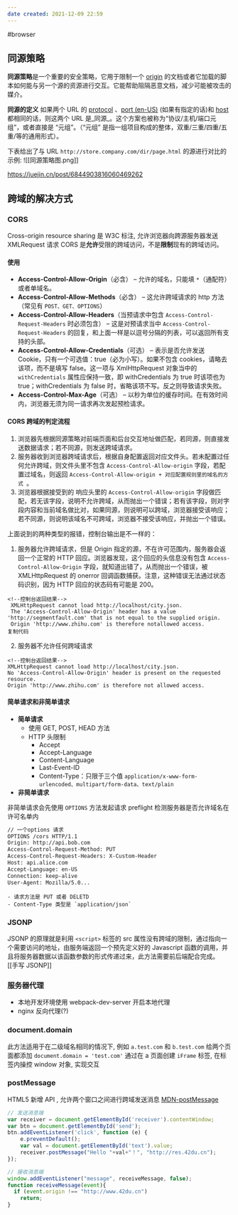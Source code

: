 ```yaml
---
date created: 2021-12-09 22:59
---
```


#browser

## 同源策略

**同源策略**是一个重要的安全策略，它用于限制一个 [origin](https://developer.mozilla.org/zh-CN/docs/Glossary/Origin) 的文档或者它加载的脚本如何能与另一个源的资源进行交互。它能帮助阻隔恶意文档，减少可能被攻击的媒介。

**同源的定义**
如果两个 URL 的 [protocol](https://developer.mozilla.org/zh-CN/docs/Glossary/Protocol) 、[port (en-US)](https://developer.mozilla.org/en-US/docs/Glossary/Port "Currently only available in English (US)") (如果有指定的话)和 [host](https://developer.mozilla.org/zh-CN/docs/Glossary/Host) 都相同的话，则这两个 URL 是_同源_。这个方案也被称为“协议/主机/端口元组”，或者直接是 “元组”。（“元组” 是指一组项目构成的整体，双重/三重/四重/五重/等的通用形式）。

下表给出了与 URL `http://store.company.com/dir/page.html` 的源进行对比的示例:
![[同源策略图.png]]

<https://juejin.cn/post/6844903816060469262>

## 跨域的解决方式

### CORS

Cross-origin resource sharing 是 W3C 标注, 允许浏览器向跨源服务器发送 XMLRequest 请求
CORS 是**允许**受限的跨域访问，不是**限制**现有的跨域访问。

#### 使用

- **Access-Control-Allow-Origin**（必含） – 允许的域名，只能填 `*`（通配符）或者单域名。
- **Access-Control-Allow-Methods**（必含） – 这允许跨域请求的 http 方法（常见有 `POST、GET、OPTIONS`）
- **Access-Control-Allow-Headers**（当预请求中包含 `Access-Control-Request-Headers` 时必须包含） – 这是对预请求当中 `Access-Control-Request-Headers` 的回复，和上面一样是以逗号分隔的列表，可以返回所有支持的头部。
- **Access-Control-Allow-Credentials**（可选） – 表示是否允许发送 Cookie，只有一个可选值：true（必为小写）。如果不包含 cookies，请略去该项，而不是填写 false。这一项与 XmlHttpRequest 对象当中的 `withCredentials` 属性应保持一致，即 withCredentials 为 true 时该项也为 true；withCredentials 为 false 时，省略该项不写。反之则导致请求失败。
- **Access-Control-Max-Age**（可选） – 以秒为单位的缓存时间。在有效时间内，浏览器无须为同一请求再次发起预检请求。

#### CORS 跨域的判定流程

1.  浏览器先根据同源策略对前端页面和后台交互地址做匹配，若同源，则直接发送数据请求；若不同源，则发送跨域请求。
2.  服务器收到浏览器跨域请求后，根据自身配置返回对应文件头。若未配置过任何允许跨域，则文件头里不包含 `Access-Control-Allow-origin` 字段，若配置过域名，则返回 ` Access-Control-Allow-origin + 对应配置规则里的域名的方式  `。
3.  浏览器根据接受到的 响应头里的 `Access-Control-Allow-origin` 字段做匹配，若无该字段，说明不允许跨域，从而抛出一个错误；若有该字段，则对字段内容和当前域名做比对，如果同源，则说明可以跨域，浏览器接受该响应；若不同源，则说明该域名不可跨域，浏览器不接受该响应，并抛出一个错误。

上面说到的两种类型的报错，控制台输出是不一样的：

1.  服务器允许跨域请求，但是 Origin 指定的源，不在许可范围内，服务器会返回一个正常的 HTTP 回应。浏览器发现，这个回应的头信息没有包含 `Access-Control-Allow-Origin` 字段，就知道出错了，从而抛出一个错误，被 XMLHttpRequest 的 onerror 回调函数捕获。注意，这种错误无法通过状态码识别，因为 HTTP 回应的状态码有可能是 200。

```
<!--控制台返回结果-->
 XMLHttpRequest cannot load http://localhost/city.json.
 The 'Access-Control-Allow-Origin' header has a value 'http://segmentfault.com' that is not equal to the supplied origin. 
 Origin 'http://www.zhihu.com' is therefore notallowed access.
复制代码
```

2.  服务器不允许任何跨域请求

```
<!--控制台返回结果-->
XMLHttpRequest cannot load http://localhost/city.json.
No 'Access-Control-Allow-Origin' header is present on the requested resource. 
Origin 'http://www.zhihu.com' is therefore not allowed access.
```

#### 简单请求和非简单请求

- **简单请求**
  - 使用 GET, POST, HEAD 方法
  - HTTP 头限制
    - Accept
    - Accept-Language
    - Content-Language
    - Last-Event-ID
    - Content-Type：只限于三个值 `application/x-www-form-urlencoded、multipart/form-data、text/plain`
- **非简单请求**

非简单请求会先使用 `OPTIONS` 方法发起请求 preflight 检测服务器是否允许域名在许可名单内

```bash
// 一个options 请求
OPTIONS /cors HTTP/1.1 
Origin: http://api.bob.com 
Access-Control-Request-Method: PUT 
Access-Control-Request-Headers: X-Custom-Header 
Host: api.alice.com 
Accept-Language: en-US 
Connection: keep-alive 
User-Agent: Mozilla/5.0...
```

```
- 请求方法是 PUT 或者 DELETD
- Content-Type 类型是 `application/json`
```

### JSONP

JSONP 的原理就是利用 `<script>` 标签的 src 属性没有跨域的限制，通过指向一个需要访问的地址，由服务端返回一个预先定义好的 Javascript 函数的调用，并且将服务器数据以该函数参数的形式传递过来，此方法需要前后端配合完成。
[[手写 JSONP]]

### 服务器代理

- 本地开发环境使用 webpack-dev-server 开启本地代理
- nginx 反向代理(?)

### document.domain

此方法适用于在二级域名相同的情况下, 例如 `a.test.com` 和 `b.test.com`
给两个页面都添加 `document.domain = 'test.com'` 通过在 a 页面创建 `iFrame` 标签, 在标签内操控 window 对象, 实现交互

### postMessage

HTML5 新增 API , 允许两个窗口之间进行跨域发送消息
 [MDN-postMessage](https://developer.mozilla.org/zh-CN/docs/Web/API/Window/postMessage)

```js
// 发送消息端
var receiver = document.getElementById('receiver').contentWindow;
var btn = document.getElementById('send');
btn.addEventListener('click', function (e) {
    e.preventDefault();
    var val = document.getElementById('text').value;
    receiver.postMessage("Hello "+val+"！", "http://res.42du.cn");
}); 

// 接收消息端
window.addEventListener("message", receiveMessage, false);
function receiveMessage(event){
  if (event.origin !== "http://www.42du.cn")
    return;
}
```
